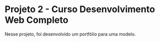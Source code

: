 # Projeto 2 - Curso Desenvolvimento Web Completo

Nesse projeto, foi desenvolvido um portfólio para uma modelo.

